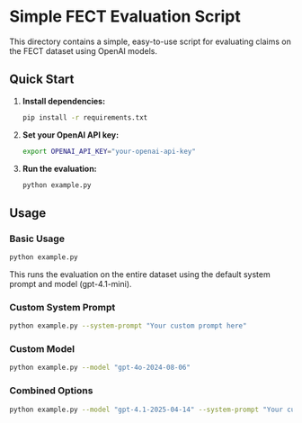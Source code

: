 # Simple FECT Evaluation Script

This directory contains a simple, easy-to-use script for evaluating claims on the FECT dataset using OpenAI models.

## Quick Start

1. **Install dependencies:**
   ```bash
   pip install -r requirements.txt
   ```

2. **Set your OpenAI API key:**
   ```bash
   export OPENAI_API_KEY="your-openai-api-key"
   ```

3. **Run the evaluation:**
   ```bash
   python example.py
   ```

## Usage

### Basic Usage
```bash
python example.py
```
This runs the evaluation on the entire dataset using the default system prompt and model (gpt-4.1-mini).

### Custom System Prompt
```bash
python example.py --system-prompt "Your custom prompt here"
```

### Custom Model
```bash
python example.py --model "gpt-4o-2024-08-06"
```

### Combined Options
```bash
python example.py --model "gpt-4.1-2025-04-14" --system-prompt "Your custom prompt here"
```
